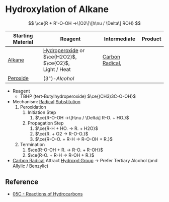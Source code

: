 # Hydroxylation of Alkane

$$
\\ce{R + R'-O-OH ->\[O2\]\[h\nu / \Delta\] ROH}
$$

|Starting Material|Reagent|Intermediate|Product|
|-----------------|-------|------------|-------|
|[Alkane](../Functional%20Group/Alkyl%20Group.md)|[Hydroperoxide](../Functional%20Group/Hydroperoxy%20Group.md) or $\ce{H2O2}$,<br>$\ce{O2}$,<br>Light / Heat|[Carbon Radical](Reaction%20Component/Carbon%20Radical.md),<br>
[Peroxide](../Functional%20Group/Peroxy%20Group.md)|($3^{\circ}$)-*Alcohol*|

* Reagent
  * TBHP (tert-Butylhydroperoxide) $\ce{(CH3)3C-O-OH}$
* Mechanism: [Radical](Reaction%20Component/Free%20Radical.md) [Substitution](Classification%20of%20Organic%20Reaction/Substitution%20Reaction.md)
  1. Peroxidation
     1. Initiation Step
        1. $\ce{R-O-OH ->\[h\nu / \Delta\] R-O. + HO.}$
     1. Propagation Step
        1. $\ce{R-H + HO. -> R. + H2O}$
        1. $\ce{R. + O2 -> R-O-O.}$
        1. $\ce{R-O-O. + R-H -> R-O-OH + R.}$
  1. Termination
     1. $\ce{R-O-OH + R. -> R-O. + R-OH}$
     1. $\ce{R-O. + R-H -> R-OH + R.}$
* [Carbon Radical](Reaction%20Component/Carbon%20Radical.md) Attract [Hydroxyl Group](../Functional%20Group/Hydroxyl%20Group.md) → Prefer Tertiary Alcohol (and Allylic / Benzylic)

## Reference

* [05C - Reactions of Hydrocarbons](../../../../00%20-%20Summary/SCCH134%20-%20Organic%20Chemistry%20for%20Medical%20Science/05C%20-%20Reactions%20of%20Hydrocarbons.md)
